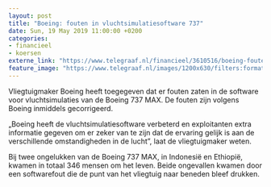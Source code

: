 ```yaml
---
layout: post
title: "Boeing: fouten in vluchtsimulatiesoftware 737"
date: Sun, 19 May 2019 11:00:00 +0200
categories: 
- financieel 
- koersen 
externe_link: "https://www.telegraaf.nl/financieel/3610516/boeing-fouten-in-vluchtsimulatiesoftware-737"
feature_image: "https://www.telegraaf.nl/images/1200x630/filters:format(jpeg):quality(80)/cdn-kiosk-api.telegraaf.nl/71ad7846-7a21-11e9-b67c-0255c322e81b.jpg"
---
```


<p class="intro">Vliegtuigmaker Boeing heeft toegegeven dat er fouten zaten in de software voor vluchtsimulaties van de Boeing 737 MAX. De fouten zijn volgens Boeing inmiddels gecorrigeerd.</p> <p>„Boeing heeft de vluchtsimulatiesoftware verbeterd en exploitanten extra informatie gegeven om er zeker van te zijn dat de ervaring gelijk is aan de verschillende omstandigheden in de lucht”, laat de vliegtuigmaker weten.</p><p>Bij twee ongelukken van de Boeing 737 MAX, in Indonesië en Ethiopië, kwamen in totaal 346 mensen om het leven. Beide ongevallen kwamen door een softwarefout die de punt van het vliegtuig naar beneden bleef drukken.</p>
